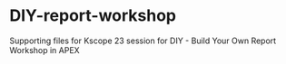 # DIY-report-workshop
Supporting files for Kscope 23 session for DIY - Build Your Own Report Workshop in APEX
